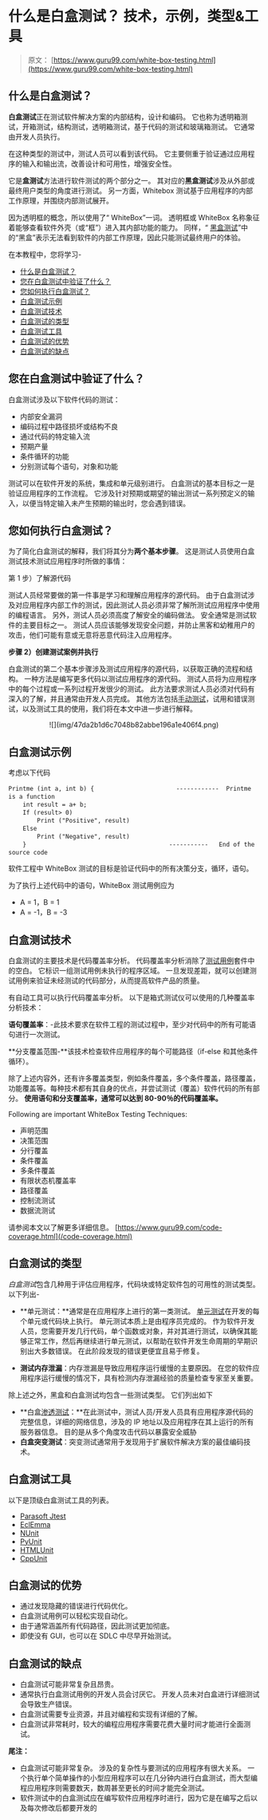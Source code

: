 # 什么是白盒测试？ 技术，示例，类型&工具

> 原文： [https://www.guru99.com/white-box-testing.html](https://www.guru99.com/white-box-testing.html)

## 什么是白盒测试？

**白盒测试**正在测试软件解决方案的内部结构，设计和编码。 它也称为透明箱测试，开箱测试，结构测试，透明箱测试，基于代码的测试和玻璃箱测试。 它通常由开发人员执行。

在这种类型的测试中，测试人员可以看到该代码。 它主要侧重于验证通过应用程序的输入和输出流，改善设计和可用性，增强安全性。

它是**盒测试**方法进行软件测试的两个部分之一。 其对应的**黑盒测试**涉及从外部或最终用户类型的角度进行测试。 另一方面，Whitebox 测试基于应用程序的内部工作原理，并围绕内部测试展开。

因为透明框的概念，所以使用了“ WhiteBox”一词。 透明框或 WhiteBox 名称象征着能够查看软件外壳（或“框”）进入其内部功能的能力。 同样，“ [黑盒测试](/black-box-testing.html)”中的“黑盒”表示无法看到软件的内部工作原理，因此只能测试最终用户的体验。

在本教程中，您将学习-

*   [什么是白盒测试？](#1)
*   [您在白盒测试中验证了什么？](#2)
*   [您如何执行白盒测试？](#3)
*   [白盒测试示例](#4)
*   [白盒测试技术](#5)
*   [白盒测试的类型](#6)
*   [白盒测试工具](#9)
*   [白盒测试的优势](#7)
*   [白盒测试的缺点](#8)

## 您在白盒测试中验证了什么？

白盒测试涉及以下软件代码的测试：

*   内部安全漏洞
*   编码过程中路径损坏或结构不良
*   通过代码的特定输入流
*   预期产量
*   条件循环的功能
*   分别测试每个语句，对象和功能

测试可以在软件开发的系统，集成和单元级别进行。 白盒测试的基本目标之一是验证应用程序的工作流程。 它涉及针对预期或期望的输出测试一系列预定义的输入，以便当特定输入未产生预期的输出时，您会遇到错误。

## 您如何执行白盒测试？

为了简化白盒测试的解释，我们将其分为**两个基本步骤**。 这是测试人员使用白盒测试技术测试应用程序时所做的事情：

第 1 步）了解源代码

测试人员经常要做的第一件事是学习和理解应用程序的源代码。 由于白盒测试涉及对应用程序内部工作的测试，因此测试人员必须非常了解所测试应用程序中使用的编程语言。 另外，测试人员必须高度了解安全的编码做法。 安全通常是测试软件的主要目标之一。 测试人员应该能够发现安全问题，并防止黑客和幼稚用户的攻击，他们可能有意或无意将恶意代码注入应用程序。

**步骤 2）创建测试案例并执行**

白盒测试的第二个基本步骤涉及测试应用程序的源代码，以获取正确的流程和结构。 一种方法是编写更多代码以测试应用程序的源代码。 测试人员将为应用程序中的每个过程或一系列过程开发很少的测试。 此方法要求测试人员必须对代码有深入的了解，并且通常由开发人员完成。 其他方法包括[手动测试](/manual-testing.html)，试用和错误测试，以及测试工具的使用，我们将在本文中进一步进行解释。

<center>![](img/47da2b1d6c7048b82abbe196a1e406f4.png)</center>

## 白盒测试示例

考虑以下代码

```
Printme (int a, int b) {                       ------------  Printme is a function 
    int result = a+ b; 
    If (result> 0)
    	Print ("Positive", result)
    Else
    	Print ("Negative", result)
    }                                        -----------   End of the source code 
```

软件工程中 WhiteBox 测试的目标是验证代码中的所有决策分支，循环，语句。

为了执行上述代码中的语句，WhiteBox 测试用例应为

*   A = 1，B = 1
*   A = -1，B = -3

## 白盒测试技术

白盒测试的主要技术是代码覆盖率分析。 代码覆盖率分析消除了[测试用例](/test-case.html)套件中的空白。 它标识一组测试用例未执行的程序区域。 一旦发现差距，就可以创建测试用例来验证未经测试的代码部分，从而提高软件产品的质量。

有自动工具可以执行代码覆盖率分析。 以下是箱式测试仪可以使用的几种覆盖率分析技术：

**语句覆盖率**：-此技术要求在软件工程的测试过程中，至少对代码中的所有可能语句进行一次测试。

**分支覆盖范围-**该技术检查软件应用程序的每个可能路径（if-else 和其他条件循环）。

除了上述内容外，还有许多覆盖类型，例如条件覆盖，多个条件覆盖，路径覆盖，功能覆盖等。每种技术都有其自身的优点，并尝试测试（覆盖）软件代码的所有部分。 **使用语句和分支覆盖率，通常可以达到 80-90％的代码覆盖率。**

Following are important WhiteBox Testing Techniques:

*   声明范围
*   决策范围
*   分行覆盖
*   条件覆盖
*   多条件覆盖
*   有限状态机覆盖率
*   路径覆盖
*   控制流测试
*   数据流测试

请参阅本文以了解更多详细信息。 [https://www.guru99.com/code-coverage.html](/code-coverage.html)

## 白盒测试的类型

*白盒测试*包含几种用于评估应用程序，代码块或特定软件包的可用性的测试类型。 以下列出-

*   **单元测试：**通常是在应用程序上进行的第一类测试。 [单元测试](/unit-testing-guide.html)在开发的每个单元或代码块上执行。 单元测试本质上是由程序员完成的。 作为软件开发人员，您需要开发几行代码，单个函数或对象，并对其进行测试，以确保其能够正常工作，然后再继续进行单元测试，以帮助在软件开发生命周期的早期识别出大多数错误。 在此阶段发现的错误更便宜且易于修复。

*   **测试内存泄漏**：内存泄漏是导致应用程序运行缓慢的主要原因。 在您的软件应用程序运行缓慢的情况下，具有检测内存泄漏经验的质量检查专家至关重要。

除上述之外，黑盒和白盒测试均包含一些测试类型。 它们列出如下

*   **白盒[渗透测试](/learn-penetration-testing.html)：**在此测试中，测试人员/开发人员具有应用程序源代码的完整信息，详细的网络信息，涉及的 IP 地址以及应用程序在其上运行的所有服务器信息。 目的是从多个角度攻击代码以暴露安全威胁
*   **白盒突变测试**：突变测试通常用于发现用于扩展软件解决方案的最佳编码技术。

## 白盒测试工具

以下是顶级白盒测试工具的列表。

*   [Parasoft Jtest](http://bit.ly/2V8ypxo)
*   [EclEmma](https://www.eclemma.org/download.html)
*   [NUnit](http://nunit.org/)
*   [PyUnit](https://www.guru99.com/python-unit-testing-guide.html)
*   [HTMLUnit](http://htmlunit.sourceforge.net/)
*   [CppUnit](https://sourceforge.net/projects/cppunit/)

## 白盒测试的优势

*   通过发现隐藏的错误进行代码优化。
*   白盒测试用例可以轻松实现自动化。
*   由于通常涵盖所有代码路径，因此测试更加彻底。
*   即使没有 GUI，也可以在 SDLC 中尽早开始测试。

## 白盒测试的缺点

*   白盒测试可能非常复杂且昂贵。
*   通常执行白盒测试用例的开发人员会讨厌它。 开发人员未对白盒进行详细测试会导致生产错误。
*   白盒测试需要专业资源，并且对编程和实现有详细的了解。
*   白盒测试非常耗时，较大的编程应用程序需要花费大量时间才能进行全面测试。

**尾注：**

*   白盒测试可能非常复杂。 涉及的复杂性与要测试的应用程序有很大关系。 一个执行单个简单操作的小型应用程序可以在几分钟内进行白盒测试，而大型编程应用程序则需要数天，数周甚至更长的时间才能完全测试。
*   软件测试中的白盒测试应在编写软件应用程序时进行，因为它是在编写之后以及每次修改后都要开发的